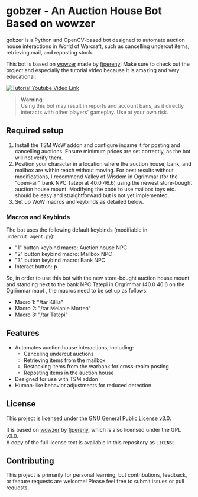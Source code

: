 # gobzer - An Auction House Bot Based on wowzer
gobzer is a Python and OpenCV-based bot designed to automate auction house interactions in World of Warcraft, such as cancelling undercut items, retrieving mail, and reposting stock.

This bot is based on [wowzer](https://github.com/fjpereny/wowzer) made by [fjpereny](https://github.com/fjpereny)! Make sure to check out the project and especially the tutorial video because it is amazing and very educational:

[![Tutorial Youtube Video Link](https://img.youtube.com/vi/TCzMkWkpMS4/0.jpg)](https://www.youtube.com/watch?v=TCzMkWkpMS4)


> **Warning**  
> Using this bot may result in reports and account bans, as it directly interacts with other players' gameplay. Use at your own risk.

## Required setup

1. Install the TSM WoW addon and configure ingame it for posting and cancelling auctions. Ensure minimum prices are set correctly, as the bot will not verify them.
2. Position your character in a location where the auction house, bank, and mailbox are within reach without moving. For best results without modifications, I recommend Valley of Wisdom in Ogrimmar (for the "open-air" bank NPC Tatepi at 40.0 46.6) using the newest store-bought auction house mount.
   Modifying the code to use mailbox toys etc. should be easy and straightforward but is not yet implemented.
3. Set up WoW macros and keybinds as detailed below.

### Macros and Keybinds
The bot uses the following default keybinds (modifiable in `undercut_agent.py`):
- "1" button keybind macro: Auction house NPC  
- "2" button keybind macro: Mailbox NPC  
- "3" button keybind macro: Bank NPC  
- Interact button: **p**  

So, in order to use this bot with the new store-bought auction house mount and standing next to the bank NPC Tatepi in Orgrimmar (40.0 46.6 on the Ogrimmar map) , the macros need to be set up as follows:
- Macro 1: "/tar Killia"
- Macro 2: "/tar Melanie Morten"
- Macro 3: "/tar Tatepi"


## Features
- Automates auction house interactions, including:
  - Canceling undercut auctions
  - Retrieving items from the mailbox
  - Restocking items from the warbank for cross-realm posting
  - Reposting items in the auction house
- Designed for use with TSM addon
- Human-like behavior adjustments for reduced detection


## License

This project is licensed under the [GNU General Public License v3.0](https://www.gnu.org/licenses/gpl-3.0.html). 

It is based on [wowzer](https://github.com/fjpereny/wowzer) by [fjpereny](https://github.com/fjpereny), which is also licensed under the GPL v3.0.  
A copy of the full license text is available in this repository as `LICENSE`.


## Contributing
This project is primarily for personal learning, but contributions, feedback, or feature requests are welcome! Please feel free to submit issues or pull requests.